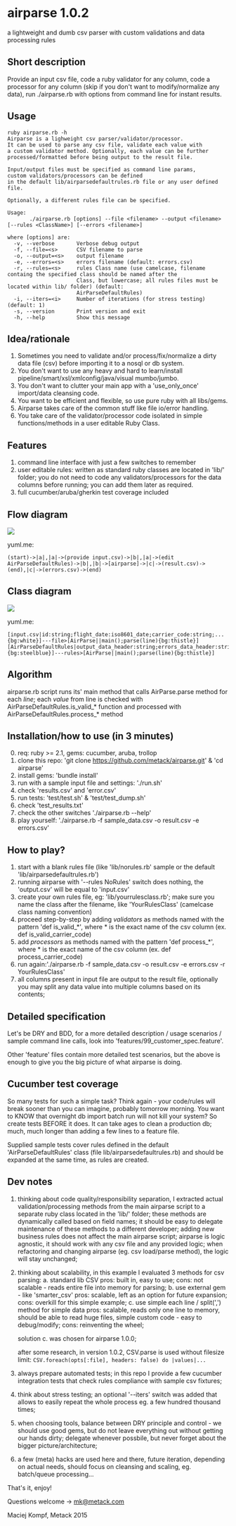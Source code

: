 # airparse 1.0.2
a lightweight and dumb csv parser with custom validations and data processing rules

## Short description

Provide an input csv file, code a ruby validator for any column, code a processor for any column (skip if you don't want to modify/normalize any data), run ./airparse.rb with options from command line for instant results.

## Usage

```
ruby airparse.rb -h
Airparse is a lighweight csv parser/validator/processor.
It can be used to parse any csv file, validate each value with
a custom validator method. Optionally, each value can be further
processed/formatted before being output to the result file.

Input/output files must be specified as command line params,
custom validators/processors can be defined
in the default lib/airparsedefaultrules.rb file or any user defined file.

Optionally, a different rules file can be specified.

Usage:
       ./airparse.rb [options] --file <filename> --output <filename> [--rules <ClassName>] [--errors <filename>]

where [options] are:
  -v, --verbose       Verbose debug output
  -f, --file=<s>      CSV filename to parse
  -o, --output=<s>    output filename
  -e, --errors=<s>    errors filename (default: errors.csv)
  -r, --rules=<s>     rules Class name (use camelcase, filename containg the specified class should be named after the
                      Class, but lowercase; all rules files must be located within lib/ folder) (default:
                      AirParseDefaultRules)
  -i, --iters=<i>     Number of iterations (for stress testing) (default: 1)
  -s, --version       Print version and exit
  -h, --help          Show this message
```

## Idea/rationale

1. Sometimes you need to validate and/or process/fix/normalize a dirty data file (csv) before importing it to a nosql or db system.
2. You don't want to use any heavy and hard to learn/install pipeline/smart/xsl/xmlconfig/java/visual mumbo/jumbo.
3. You don't want to clutter your main app with a 'use_only_once' import/data cleansing code.
4. You want to be efficient and flexible, so use pure ruby with all libs/gems.
5. Airparse takes care of the common stuff like file io/error handling.
6. You take care of the validator/processor code isolated in simple functions/methods in a user editable Ruby Class.

## Features

1. command line interface with just a few switches to remember
2. user editable rules: written as standard ruby classes are located in 'lib/' folder; you do not need to code any validators/processors for the data columns before running; you can add them later as required.
3. full cucumber/aruba/gherkin test coverage included

## Flow diagram

<img src="flow.png"/>

yuml.me:
```
(start)->|a|,|a|->(provide input.csv)->|b|,|a|->(edit AirParseDefaultRules)->|b|,|b|->[airparse]->|c|->(result.csv)->(end),|c|->(errors.csv)->(end)
```


## Class diagram

<img src="class.png"/>

yuml.me:
```
[input.csv|id:string;flight_date:iso8601_date;carrier_code:string;...{bg:white}]---file>[AirParse||main();parse(line){bg:thistle}]
[AirParseDefaultRules|output_data_header:string;errors_data_header:string|is_valid_flight_date(value);is_valid_carrier_code(value);...;process_carrier_code(value);...{bg:steelblue}]---rules>[AirParse||main();parse(line){bg:thistle}]
```


## Algorithm

airparse.rb script runs its' main method that calls AirParse.parse method for each *line*; each *value* from line is checked with AirParseDefaultRules.is_valid_* function and processed with AirParseDefaultRules.process_* method


## Installation/how to use (in 3 minutes)

0. req: ruby >= 2.1, gems: cucumber, aruba, trollop
1. clone this repo: 'git clone https://github.com/metack/airparse.git' & 'cd airparse'
2. install gems: 'bundle install'
3. run with a sample input file and settings: './run.sh'
4. check 'results.csv' and 'error.csv'
5. run tests: 'test/test.sh' & 'test/test_dump.sh'
6. check 'test_results.txt'
7. check the other switches './airparse.rb --help'
8. play yourself: './airparse.rb -f sample_data.csv -o result.csv -e errors.csv'

## How to play?

1. start with a blank rules file (like 'lib/norules.rb' sample or the default 'lib/airparsedefaultrules.rb')
2. running airparse with '--rules NoRules' switch does nothing, the 'output.csv' will be equal to 'input.csv'
3. create your own rules file, eg: 'lib/yourrulesclass.rb'; make sure you name the class after the filename, like 'YourRulesClass' (camelcase class naming convention)
4. proceed step-by-step by adding *validators* as methods named with the pattern 'def is_valid_*', where * is the exact name of the csv column  (ex. def is_valid_carrier_code)
5. add *processors* as methods named with the pattern 'def process_*', where * is the exact name of the csv column (ex. def process_carrier_code)
6. run again:'./airparse.rb -f sample_data.csv -o result.csv -e errors.csv -r YourRulesClass'
7. all columns present in input file are output to the result file, optionally you may split any data value into multiple columns based on its contents;



## Detailed specification

Let's be DRY and BDD, for a more detailed description / usage scenarios / sample command line calls, look into 'features/99_customer_spec.feature'.

Other 'feature' files contain more detailed test scenarios, but the above is enough to give you the big picture of what airparse is doing.


## Cucumber test coverage

So many tests for such a simple task? Think again - your code/rules will break sooner than you can imagine, probably tomorrow morning. You want to KNOW that overnight db import batch run will not kill your system? So create tests BEFORE it does. It can take ages to clean a production db; much, much longer than adding a few lines to a feature file.

Supplied sample tests cover rules defined in the default 'AirParseDefaultRules' class (file lib/airparsedefaultrules.rb) and should be expanded at the same time, as rules are created.



## Dev notes

1. thinking about code quality/responsibility separation, I extracted actual validation/processing methods from the main airparse script to a separate ruby class located in the 'lib/' folder; these methods are dynamically called based on field names; it should be easy to delegate maintenance of these methods to a different developer; adding new business rules does not affect the main airparse script; airparse is logic agnostic, it should work with any csv file and any provided logic; when refactoring and changing airparse (eg. csv load/parse method), the logic will stay unchanged;

2. thinking about scalability, in this example I evaluated 3 methods for csv parsing:
   a. standard lib CSV
        pros: built in, easy to use;
        cons: not scalable - reads entire file into memory for parsing;
   b. use external gem - like 'smarter_csv'
        pros: scalable, left as an option for future expansion;
        cons: overkill for this simple example;
   c. use simple each line / split(',') method for simple data
        pros: scalable, reads only one line to memory, should be able to read huge files, simple custom code - easy to debug/modify;
        cons: reinventing the wheel;

   solution c. was chosen for airparse 1.0.0;

   after some research, in version 1.0.2, CSV.parse is used without filesize limit: `CSV.foreach(opts[:file], headers: false) do |values|...`

3. always prepare automated tests; in this repo I provide a few cucumber integration tests that check rules compliance with sample csv fixtures;

4. think about stress testing; an optional '--iters' switch was added that allows to easily repeat the whole process eg. a few hundred thousand times;

5. when choosing tools, balance between DRY principle and control - we should use good gems, but do not leave everything out without getting our hands dirty; delegate whenever possbile, but never forget about the bigger picture/architecture;

6. a few (meta) hacks are used here and there, future iteration, depending on actual needs, should focus on cleansing and scaling, eg. batch/queue processing...



That's it, enjoy!


Questions welcome -> mk@metack.com

Maciej Kompf, Metack 2015
